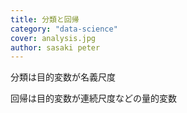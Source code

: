 ```yaml
---
title: 分類と回帰
category: "data-science"
cover: analysis.jpg
author: sasaki peter
---
```


分類は目的変数が名義尺度

回帰は目的変数が連続尺度などの量的変数
